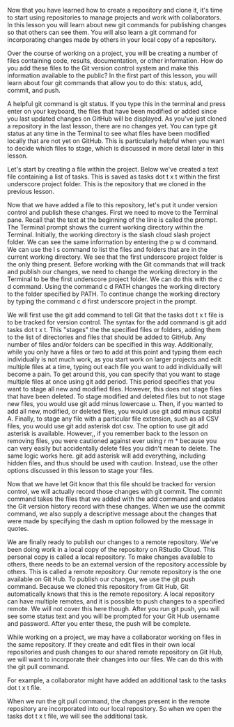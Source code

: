 Now that you have learned how to create a repository and clone it, it's time to start using repositories to manage projects and work with collaborators. In this lesson you will learn about new git commands for publishing changes so that others can see them. You will also learn a git command for incorporating changes made by others in your local copy of a repository.

Over the course of working on a project, you will be creating a number of files containing code, results, documentation, or other information. How do you add these files to the Git version control system and make this information available to the public? In the first part of this lesson, you will learn about four git commands that allow you to do this: status, add, commit, and push.

A helpful git command is git status. If you type this in the terminal and press enter on your keyboard, the files that have been modified or added since you last updated changes on GitHub will be displayed. As you've just cloned a repository in the last lesson, there are no changes yet. You can type git status at any time in the Terminal to see what files have been modified locally that are not yet on GitHub. This is particularly helpful when you want to decide which files to stage, which is discussed in more detail later in this lesson.

Let's start by creating a file within the project. Below we've created a text file containing a list of tasks. This is saved as tasks dot t x t within the first underscore project folder. This is the repository that we cloned in the previous lesson.

Now that we have added a file to this repository, let's put it under version control and publish these changes. First we need to move to the Terminal pane. Recall that the text at the beginning of the line is called the prompt. The Terminal prompt shows the current working directory within the Terminal. Initially, the working directory is the slash cloud slash project folder. We can see the same information by entering the p w d command. We can use the l s command to list the files and folders that are in the current working directory. We see that the first underscore project folder is the only thing present. Before working with the Git commands that will track and publish our changes, we need to change the working directory in the Terminal to be the first underscore project folder. We can do this with the c d command. Using the command c d PATH changes the working directory to the folder specified by PATH. To continue change the working directory by typing the command c d first underscore project in the prompt.

We will first use the git add command to tell Git that the tasks dot t x t file is to be tracked for version control. The syntax for the add command is git add tasks dot t x t. This "stages" the the specified files or folders, adding them to the list of directories and files that should be added to GitHub.  Any number of files and/or folders can be specified in this way. Additionally, while you only have a files or two to add at this point and typing them each individually is not much work, as you start work on larger projects and edit multiple files at a time, typing out each file you want to add individually will become a pain. To get around this, you can specify that you want to stage multiple files at once using git add period. This period specifies that you want to stage all new and modified files. However, this does not stage files that have been deleted. To stage modified and deleted files but to not stage new files, you would use git add minus lowercase u. Then, if you wanted to add all new, modified, or deleted files, you would use git add minus capital A. Finally, to stage any file with a particular file extension, such as all CSV files, you would use git add asterisk dot csv. The option to use git add asterisk is available. However,, if you remember back to the lesson on removing files, you were cautioned against ever using r m * because you can very easily but accidentally delete files you didn't mean to delete. The same logic works here. git add asterisk will add everything, including hidden files, and thus should be used with caution. Instead, use the other options discussed in this lesson to stage your files.

Now that we have let Git know that this file should be tracked for version control, we will actually record those changes with git commit. The commit command takes the files that we added with the add command and updates the Git version history record with these changes. When we use the commit command, we also supply a descriptive message about the changes that were made by specifying the dash m option followed by the message in quotes.

We are finally ready to publish our changes to a remote repository. We've been doing work in a local copy of the repository on RStudio Cloud. This personal copy is called a local repository. To make changes available to others, there needs to be an external version of the repository accessible by others. This is called a remote repository. Our remote repository is the one available on Git Hub. To publish our changes, we use the git push command. Because we cloned this repository from Git Hub, Git automatically knows that this is the remote repository. A local repository can have multiple remotes, and it is possible to push changes to a specified remote. We will not cover this here though. After you run git push, you will see some status text and you will be prompted for your Git Hub username and password. After you enter these, the push will be complete.

While working on a project, we may have a collaborator working on files in the same repository. If they create and edit files in their own local repositories and push changes to our shared remote repository on Git Hub, we will want to incorporate their changes into our files. We can do this with the git pull command.

For example, a collaborator might have added an additional task to the tasks dot t x t file.

When we run the git pull command, the changes present in the remote repository are incorporated into our local repository. So when we open the tasks dot t x t file, we will see the additional task.

